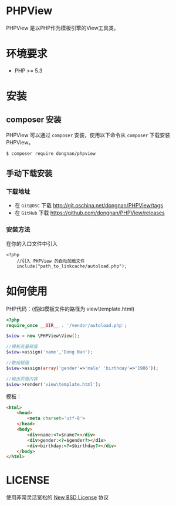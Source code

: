 # PHPView

PHPView 是以PHP作为模板引擎的View工具类。

# 环境要求

- PHP >= 5.3

# 安装

## composer 安装
PHPView 可以通过 `composer` 安装，使用以下命令从 `composer` 下载安装 PHPView。

``` bash
$ composer require dongnan/phpview
```
## 手动下载安装
### 下载地址
- 在 `Git@OSC` 下载 http://git.oschina.net/dongnan/PHPView/tags
- 在 `GitHub` 下载 https://github.com/dongnan/PHPView/releases

### 安装方法
在你的入口文件中引入
```
<?php 
	//引入 PHPView 的自动加载文件
	include("path_to_linkcache/autoload.php");
```

# 如何使用

PHP代码：(假如模板文件的路径为 view\template.html)
```php
<?php
require_once __DIR__ . '/vendor/autoload.php';

$view = new \PHPView\View();

//模板变量赋值
$view->assign('name','Dong Nan');

//数组赋值
$view->assign(array('gender'=>'male' 'birthday'=>'1986'));

//输出页面内容
$view->render('view\template.html');
```

模板：
```html
<html>
	<head>
		<meta charset='utf-8'>
	</head>
	<body>
		<div>name:<?=$name?></div>
		<div>gender:<?=$gender?></div>
		<div>birthday:<?=$birthday?></div>
	</body>
</html>
```

# LICENSE

使用非常灵活宽松的 [New BSD License](http://opensource.org/licenses/BSD-3-Clause) 协议
